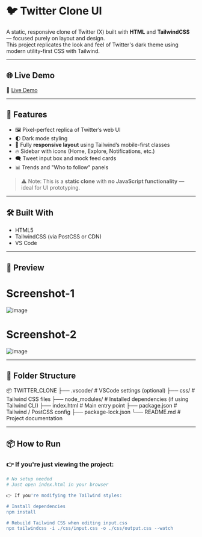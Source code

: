 # 🐦 Twitter Clone UI

A static, responsive clone of Twitter (X) built with **HTML** and **TailwindCSS** — focused purely on layout and design.  
This project replicates the look and feel of Twitter's dark theme using modern utility-first CSS with Tailwind.

---

## 🌐 Live Demo

🔗 [Live Demo](https://686695c873f7d00008121a9a--twitter-clone-free.netlify.app/)  

---

## 🚀 Features

- 🖼️ Pixel-perfect replica of Twitter’s web UI
- 🌓 Dark mode styling
- 📱 Fully **responsive layout** using Tailwind’s mobile-first classes
- 🔥 Sidebar with icons (Home, Explore, Notifications, etc.)
- 🗨️ Tweet input box and mock feed cards
- 📊 Trends and "Who to follow" panels

> ⚠️ Note: This is a **static clone** with **no JavaScript functionality** — ideal for UI prototyping.

---

## 🛠️ Built With

- HTML5
- TailwindCSS (via PostCSS or CDN)
- VS Code

---

## 📸 Preview

# Screenshot-1
![image](https://github.com/user-attachments/assets/27caf78f-c687-45fa-b93a-d98546ea9dcd)

# Screenshot-2
![image](https://github.com/user-attachments/assets/1a2d18f1-ce25-4b12-a8b0-d41b2b2de24e)

---

## 📁 Folder Structure

📦 TWITTER_CLONE
├── .vscode/ # VSCode settings (optional)
├── css/ # Tailwind CSS files
├── node_modules/ # Installed dependencies (if using Tailwind CLI)
├── index.html # Main entry point
├── package.json # Tailwind / PostCSS config
├── package-lock.json
└── README.md # Project documentation

---

## 📦 How to Run

### 👉 If you're just viewing the project:
```bash
# No setup needed
# Just open index.html in your browser

👉 If you're modifying the Tailwind styles:

# Install dependencies
npm install

# Rebuild Tailwind CSS when editing input.css
npx tailwindcss -i ./css/input.css -o ./css/output.css --watch


